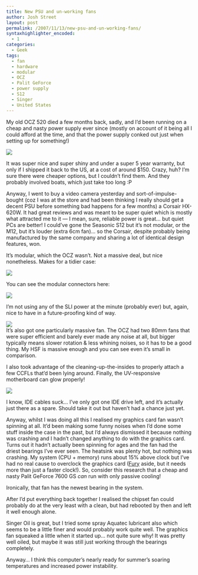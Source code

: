 ```yaml
---
title: New PSU and un-working fans
author: Josh Street
layout: post
permalink: /2007/11/13/new-psu-and-un-working-fans/
syntaxhighlighter_encoded:
  - 1
categories:
  - Geek
tags:
  - fan
  - hardware
  - modular
  - OCZ
  - Palit GeForce
  - power supply
  - S12
  - Singer
  - United States
---
```

My old OCZ 520 died a few months back, sadly, and I&#8217;d been running on a cheap and nasty power supply ever since (mostly on account of it being all I could afford at the time, and that the power supply conked out just when setting up for something!)

![][1]

It was super nice and super shiny and under a super 5 year warranty, but only if I shipped it back to the US, at a cost of around $150. Crazy, huh? I&#8217;m sure there were cheaper options, but I couldn&#8217;t find them. And they probably involved boats, which just take too long :P

Anyway, I went to buy a video camera yesterday and sort-of-impulse-bought (coz I was at the store and had been thinking I really should get a decent PSU before something bad happens for a few months) a Corsair HX-620W. It had great reviews and was meant to be super quiet which is mostly what attracted me to it &#8212; I mean, sure, reliable power is great&#8230; but quiet PCs are better! I could&#8217;ve gone the Seasonic S12 but it&#8217;s not modular, or the M12, but it&#8217;s louder (extra 6cm fan)&#8230; so the Corsair, despite probably being manufactured by the same company and sharing a lot of identical design features, won.

It&#8217;s modular, which the OCZ wasn&#8217;t. Not a massive deal, but nice nonetheless. Makes for a tidier case:

![][2]

You can see the modular connectors here:

![][3]

I&#8217;m not using any of the SLI power at the minute (probably ever) but, again, nice to have in a future-proofing kind of way.

![][4]  
It&#8217;s also got one particularly massive fan. The OCZ had two 80mm fans that were super efficient and barely ever made any noise at all, but bigger typically means slower rotation & less whining noises, so it has to be a good thing. My HSF is massive enough and you can see even it&#8217;s small in comparison.

I also took advantage of the cleaning-up-the-insides to properly attach a few CCFLs that&#8217;d been lying around. Finally, the UV-responsive motherboard can glow properly!

![][5]

I know, IDE cables suck&#8230; I&#8217;ve only got one IDE drive left, and it&#8217;s actually just there as a spare. Should take it out but haven&#8217;t had a chance just yet.

Anyway, whilst I was doing all this I realised my graphics card fan wasn&#8217;t spinning at all. It&#8217;d been making some funny noises when I&#8217;d done some stuff inside the case in the past, but I&#8217;d always dismissed it because nothing was crashing and I hadn&#8217;t changed anything to do with the graphics card. Turns out it hadn&#8217;t actually been spinning for ages and the fan had the driest bearings I&#8217;ve ever seen. The heatsink was plenty hot, but nothing was crashing. My system (CPU + memory) runs about 15% above clock but I&#8217;ve had no real cause to overclock the graphics card ([Fury][6] aside, but it needs more than just a faster clock!). So, consider this research that a cheap and nasty Palit GeForce 7600 GS *can* run with only passive cooling!

Ironically, that fan has the newest bearing in the system.

After I&#8217;d put everything back together I realised the chipset fan could probably do at the very least with a clean, but had rebooted by then and left it well enough alone.

Singer Oil is great, but I tried some spray Aquatec lubricant also which seems to be a little finer and would probably work quite well. The graphics fan squeaked a little when it started up&#8230; not quite sure why! It was pretty well oiled, but maybe it was still just working through the bearings completely.

Anyway&#8230; I think this computer&#8217;s nearly ready for summer&#8217;s soaring temperatures and increased power instability.

 [1]: /blog/wp-content/2007/11/IMGP5777.jpg
 [2]: /blog/wp-content/2007/11/IMGA0018.jpg
 [3]: /blog/wp-content/2007/11/IMGA0017.jpg
 [4]: /blog/wp-content/2007/11/IMGP5779.jpg
 [5]: /blog/wp-content/2007/11/IMGP5771.jpg
 [6]: http://www.unleashthefury.com/